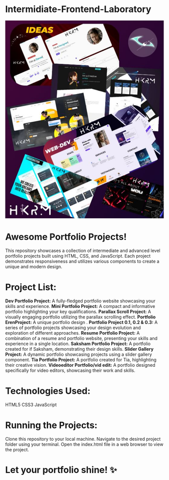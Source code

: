 # Intermidiate-Frontend-Laboratory
 
![Image Alt Text](/images/A1.jpg)

# Awesome Portfolio Projects!

This repository showcases a collection of intermediate and advanced level portfolio projects built using HTML, CSS, and JavaScript. Each project demonstrates responsiveness and utilizes various components to create a unique and modern design.

# Project List:

**Dev Portfolio Project:** A fully-fledged portfolio website showcasing your skills and experience.
**Mini Portfolio Project:** A compact and informative portfolio highlighting your key qualifications.
**Parallax Scroll Project:** A visually engaging portfolio utilizing the parallax scrolling effect. 
**Portfolio ErenProject:** A unique portfolio design . 
**Portfolio Project 0.1, 0.2 & 0.3:** A series of portfolio projects showcasing your design evolution and exploration of different approaches.
**Resume Portfolio Project:** A combination of a resume and portfolio website, presenting your skills and experience in a single location. 
**Saksham Portfolio Project:** A portfolio created for if Saksham, demonstrating their design skills. 
**Slider Gallery Project:** A dynamic portfolio showcasing projects using a slider gallery component.
**Tia Portfolio Project:** A portfolio created for Tia, highlighting their creative vision.
**Videoeditor Portfolio/vid edit:** A portfolio designed specifically for video editors, showcasing their work and skills.

# Technologies Used:

HTML5
CSS3 
JavaScript 

# Running the Projects:

Clone this repository to your local machine.
Navigate to the desired project folder using your terminal.
Open the index.html file in a web browser to view the project.

# Let your portfolio shine! ✨
